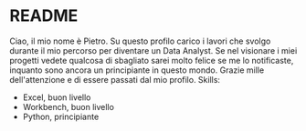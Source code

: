 # README
Ciao, il mio nome è Pietro.
Su questo profilo carico i lavori che svolgo durante il mio percorso per diventare un Data Analyst.
Se nel visionare i miei progetti vedete qualcosa di sbagliato sarei molto felice se me lo notificaste, inquanto sono ancora un principiante in questo mondo.
Grazie mille dell'attenzione e di essere passati dal mio profilo.
Skills:
- Excel, buon livello
- Workbench, buon livello
- Python, principiante
